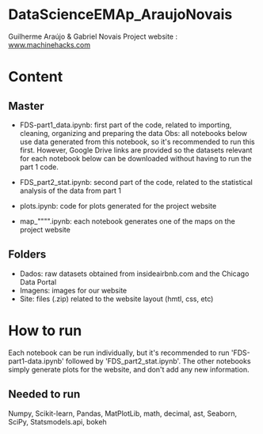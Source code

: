 # DataScienceEMAp_AraujoNovais
Guilherme Araújo & Gabriel Novais
Project website : www.machinehacks.com


# Content
## Master

- FDS-part1_data.ipynb: first part of the code, related to importing, cleaning, organizing and preparing the data
Obs: all notebooks below use data generated from this notebook, so it's recommended to run this first. However, Google Drive links are provided so the datasets relevant for each notebook below can be downloaded without having to run the part 1 code.

- FDS_part2_stat.ipynb: second part of the code, related to the statistical analysis of the data from part 1
- plots.ipynb: code for plots generated for the project website
- map_"""".ipynb: each notebook generates one of the maps on the project website

## Folders
- Dados: raw datasets obtained from insideairbnb.com and the Chicago Data Portal
- Imagens: images for our website
- Site: files (.zip) related to the website layout (hmtl, css, etc)


# How to run
Each notebook can be run individually, but it's recommended to run 'FDS-part1-data.ipynb' followed by 'FDS_part2_stat.ipynb'. The other notebooks simply generate plots for the website, and don't add any new information.

## Needed to run
Numpy, Scikit-learn, Pandas, MatPlotLib, math, decimal, ast, Seaborn, SciPy, Statsmodels.api, bokeh

